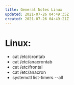 ```yaml
---
title: General Notes Linux
updated: 2021-07-26 04:49:35Z
created: 2021-07-26 04:49:21Z
---
```


# Linux: 

- cat /etc/crontab
- cat /etc/anacrontab
- cat /etc/frontal
- cat /etc/anacron
- systemctl list-timers --all